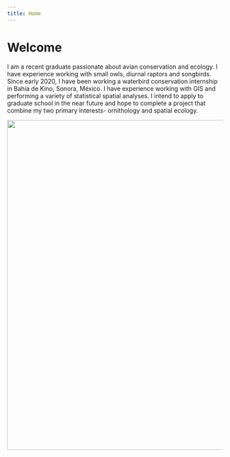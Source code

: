 ```yaml
---
title: Home
---
```

# Welcome 

I am a recent graduate passionate about avian conservation and ecology. I have experience working with small owls, diurnal raptors and songbirds. Since early 2020, I have been working a waterbird conservation internship in Bahía de Kino, Sonora, México. I have experience working with GIS and performing a variety of statistical spatial analyses. I intend to apply to graduate school in the near future and hope to complete a project that combine my two primary interests- ornithology and spatial ecology.

<img align="center" width="1024" height="768" src="https://github.com/jellison8640/site/blob/master/IMG_7661%203.HEIC">
